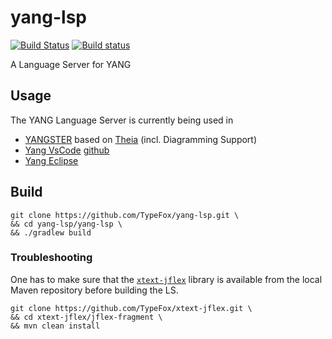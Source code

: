 # yang-lsp
[![Build Status](https://travis-ci.org/yang-tools/yang-lsp.svg?branch=master)](https://travis-ci.org/yang-tools/yang-lsp)
[![Build status](https://ci.appveyor.com/api/projects/status/96eo9k5yo0wtpj50/branch/master?svg=true)](https://ci.appveyor.com/project/kittaakos/yang-lsp/branch/master)

A Language Server for YANG

## Usage

The YANG Language Server is currently being used in
 - [YANGSTER](https://github.com/yang-tools/yangster) based on [Theia](https://github.com/theia-ide/theia) (incl. Diagramming Support)
 - [Yang VsCode](https://marketplace.visualstudio.com/items?itemName=typefox.yang-vscode) [github](https://github.com/yang-tools/yang-vscode)
 - [Yang Eclipse](https://github.com/yang-tools/yang-eclipse)

## Build

    git clone https://github.com/TypeFox/yang-lsp.git \
    && cd yang-lsp/yang-lsp \
    && ./gradlew build

### Troubleshooting

One has to make sure that the [`xtext-jflex`] library is available from the local Maven repository before building the LS.

    git clone https://github.com/TypeFox/xtext-jflex.git \
    && cd xtext-jflex/jflex-fragment \
    && mvn clean install

[`xtext-jflex`]: https://github.com/TypeFox/xtext-jflex
